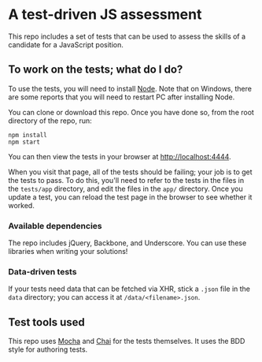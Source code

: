 # A test-driven JS assessment

This repo includes a set of tests that can be used to assess the skills of
a candidate for a JavaScript position.

## To work on the tests; what do I do?
To use the tests, you will need to install [Node](https://nodejs.org/). Note
that on Windows, there are some reports that you will need to restart PC
after installing Node.

You can clone or download this repo. Once you have done so, from the root
directory of the repo, run:

    npm install
    npm start

You can then view the tests in your browser at
[http://localhost:4444](http://localhost:4444).

When you visit that page, all of the tests should be failing; your job is to
get the tests to pass. To do this, you'll need to refer to the tests in the
files in the `tests/app` directory, and edit the files in the `app/` directory.
Once you update a test, you can reload the test page in the browser to see
whether it worked.


### Available dependencies

The repo includes jQuery, Backbone, and Underscore. You can use these
libraries when writing your solutions!


### Data-driven tests

If your tests need data that can be fetched via XHR, stick a `.json` file in
the `data` directory; you can access it at `/data/<filename>.json`.


## Test tools used

This repo uses [Mocha](https://github.com/mochajs/mocha) and
[Chai](http://chaijs.com/) for the tests themselves. It uses the BDD style for authoring tests.
